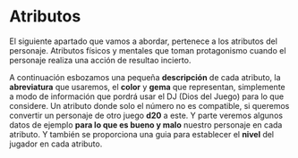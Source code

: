 
Atributos
=========

El siguiente apartado que vamos a abordar, pertenece a los atributos del personaje. Atributos físicos y mentales que toman protagonismo cuando el personaje realiza una acción de resultao incierto.  

A continuación esbozamos una pequeña **descripción** de cada atributo, la **abreviatura** que usaremos, el **color** y **gema** que representan, simplemente a modo de información que pordrá usar el DJ (Dios del Juego) para lo que considere. Un atributo donde solo el número no es compatible, si queremos convertir un personaje de otro juego **d20** a este. Y parte veremos algunos datos de ejemplo **para lo que es bueno y malo** nuestro personaje en cada atributo. Y también se proporciona una guia para establecer el **nivel** del jugador en cada atributo. 
